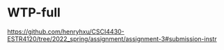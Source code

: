 # WTP-full
https://github.com/henryhxu/CSCI4430-ESTR4120/tree/2022_spring/assignment/assignment-3#submission-instr
